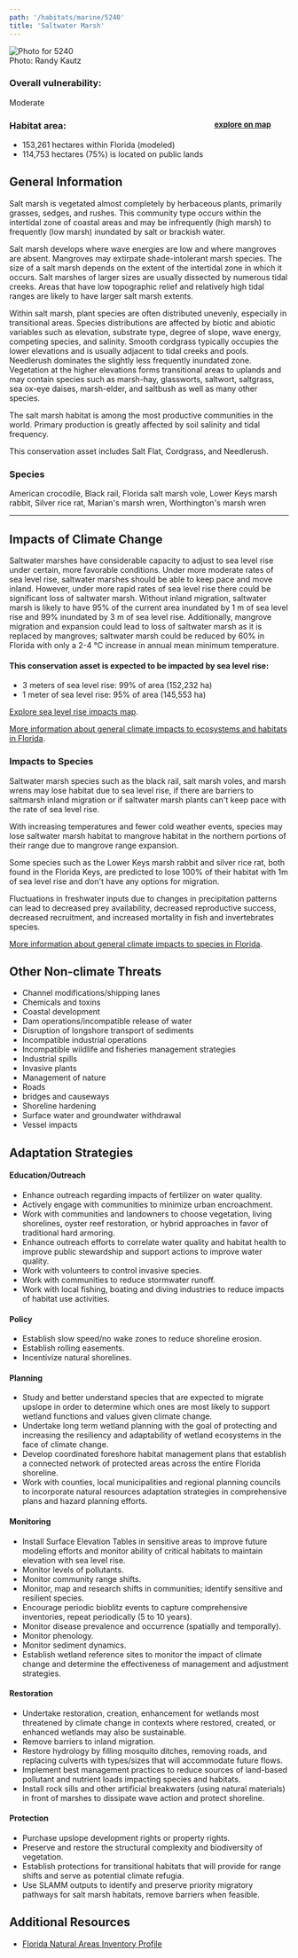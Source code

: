 ```yaml
---
path: '/habitats/marine/5240'
title: 'Saltwater Marsh'
---
```


<content-header icon="saltwater_marsh" title="Saltwater Marsh"></content-header>

<div id="TopSection">

<div class="header-photo"><img src="5240.jpg" alt="Photo for 5240"/>
<figcaption>Photo: Randy Kautz</figcaption></div>

<div>

### Overall vulnerability:

<div class="vulnerability vulnerability-moderate">Moderate</div>

<h3>Habitat area: 
<a href="/habitats/marine/5240/map" style="float:right;font-size:smaller;margin-right: 2rem;">
<fa-icon name="map"></fa-icon>
explore on map
</a>
</h3>

-   153,261 hectares within Florida (modeled)
-   114,753 hectares (75%) is located on public lands

</div>
</div>

## General Information

Salt marsh is vegetated almost completely by herbaceous plants, primarily grasses, sedges, and rushes. This community type occurs within the intertidal zone of coastal areas and may be infrequently (high marsh) to frequently (low marsh) inundated by salt or brackish water. 

Salt marsh develops where wave energies are low and where mangroves are absent. Mangroves may extirpate shade-intolerant marsh species. The size of a salt marsh depends on the extent of the intertidal zone in which it occurs. Salt marshes of larger sizes are usually dissected by numerous tidal creeks. Areas that have low topographic relief and relatively high tidal ranges are likely to have larger salt marsh extents. 

Within salt marsh, plant species are often distributed unevenly, especially in transitional areas. Species distributions are affected by biotic and abiotic variables such as elevation, substrate type, degree of slope, wave energy, competing species, and salinity. Smooth cordgrass typically occupies the lower elevations and is usually adjacent to tidal creeks and pools. Needlerush dominates the slightly less frequently inundated zone. Vegetation at the higher elevations forms transitional areas to uplands and may contain species such as marsh-hay, glassworts, saltwort, saltgrass, sea ox-eye daises, marsh-elder, and saltbush as well as many other species. 

The salt marsh habitat is among the most productive communities in the world. Primary production is greatly affected by soil salinity and tidal frequency.

This conservation asset includes Salt Flat, Cordgrass, and Needlerush.



### Species

American crocodile, Black rail, Florida salt marsh vole, Lower Keys marsh rabbit, Silver rice rat, Marian's marsh wren, Worthington's marsh wren

<hr />

## Impacts of Climate Change

Saltwater marshes have considerable capacity to adjust to sea level rise under certain, more favorable conditions.  Under more moderate rates of sea level rise, saltwater marshes should be able to keep pace and move inland.  However, under more rapid rates of sea level rise there could be significant loss of saltwater marsh.  Without inland migration, saltwater marsh is likely to have 95% of the current area inundated by 1 m of sea level rise and 99% inundated by 3 m of sea level rise.   Additionally, mangrove migration and expansion could lead to loss of saltwater marsh as it is replaced by mangroves; saltwater marsh could be reduced by 60% in Florida with only a 2-4 °C increase in annual mean minimum temperature.


#### This conservation asset is expected to be impacted by sea level rise:

- 3 meters of sea level rise: 99% of area (152,232 ha)
- 1 meter of sea level rise: 95% of area (145,553 ha)

[Explore sea level rise impacts map](/habitats/marine/5240/map).


[More information about general climate impacts to ecosystems and habitats in Florida](/impacts/habitats).

### Impacts to Species

Saltwater marsh species such as the black rail, salt marsh voles, and marsh wrens may lose habitat due to sea level rise, if there are barriers to saltmarsh inland migration or if saltwater marsh plants can't keep pace with the rate of sea level rise.  

With increasing temperatures and fewer cold weather events, species may lose saltwater marsh habitat to mangrove habitat in the northern portions of their range due to mangrove range expansion.  

Some species such as the Lower Keys marsh rabbit and silver rice rat, both found in the Florida Keys, are predicted to lose 100% of their habitat with 1m of sea level rise and don't have any options for migration.  

Fluctuations in freshwater inputs due to changes in precipitation patterns can lead to decreased prey availability, decreased reproductive success, decreased recruitment, and increased mortality in fish and invertebrates species.

[More information about general climate impacts to species in Florida](/impacts/species).

## Other Non-climate Threats

-	Channel modifications/shipping lanes
-	Chemicals and toxins
-	Coastal development
-	Dam operations/incompatible release of water
-	Disruption of longshore transport of sediments
-	Incompatible industrial operations
-	Incompatible wildlife and fisheries management strategies
-	Industrial spills
-	Invasive plants
-	Management of nature
-	Roads
-	bridges and causeways
-	Shoreline hardening
-	Surface water and groundwater withdrawal
-	Vessel impacts


## Adaptation Strategies

#### Education/Outreach

- Enhance outreach regarding impacts of fertilizer on water quality.
- Actively engage with communities to minimize urban encroachment.
- Work with communities and landowners to choose vegetation, living shorelines, oyster reef restoration, or hybrid approaches in favor of traditional hard armoring.
- Enhance outreach efforts to correlate water quality and habitat health to improve public stewardship and support actions to improve water quality.
- Work with volunteers to control invasive species.
- Work with communities to reduce stormwater runoff.
- Work with local fishing, boating and diving industries to reduce impacts of habitat use activities.


#### Policy

- Establish slow speed/no wake zones to reduce shoreline erosion.
- Establish rolling easements.
- Incentivize natural shorelines.


#### Planning

- Study and better understand species that are expected to migrate upslope in order to determine which ones are most likely to support wetland functions and values given climate change.
- Undertake long term wetland planning with the goal of protecting and increasing the resiliency and adaptability of wetland ecosystems in the face of climate change.
- Develop coordinated foreshore habitat management plans that establish a connected network of protected areas across the entire Florida shoreline.
- Work with counties, local municipalities and regional planning councils to incorporate natural resources adaptation strategies in comprehensive plans and hazard planning efforts.


#### Monitoring

- Install Surface Elevation Tables in sensitive areas to improve future modeling efforts and monitor ability of critical habitats to maintain elevation with sea level rise.
- Monitor levels of pollutants.
- Monitor community range shifts.
- Monitor, map and research shifts in communities; identify sensitive and resilient species.
- Encourage periodic bioblitz events to capture comprehensive inventories, repeat periodically (5 to 10 years).
- Monitor disease prevalence and occurrence (spatially and temporally).
- Monitor phenology.
- Monitor sediment dynamics.
- Establish wetland reference sites to monitor the impact of climate change and determine the effectiveness of management and adjustment strategies.


#### Restoration

- Undertake restoration, creation, enhancement for wetlands most threatened by climate change in contexts where restored, created, or enhanced wetlands may also be sustainable.
- Remove barriers to inland migration.
- Restore hydrology by filling mosquito ditches, removing roads, and replacing culverts with types/sizes that will accommodate future flows.
- Implement best management practices to reduce sources of land-based pollutant and nutrient loads impacting species and habitats.
- Install rock sills and other artificial breakwaters (using natural materials) in front of marshes to dissipate wave action and protect shoreline.


#### Protection

- Purchase upslope development rights or property rights.
- Preserve and restore the structural complexity and biodiversity of vegetation.
- Establish protections for transitional habitats that will provide for range shifts and serve as potential climate refugia.
- Use SLAMM outputs to identify and preserve priority migratory pathways for salt marsh habitats, remove barriers when feasible.




## Additional Resources

 - [Florida Natural Areas Inventory Profile](http://www.fnai.org/PDF/NC/Salt_Marsh_Final_2010.pdf)
